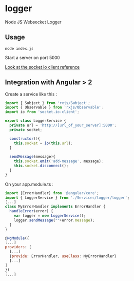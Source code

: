 # logger
Node JS Websocket Logger

## Usage

`node index.js`

Start a server on port 5000

[Look at the socket io client reference](https://github.com/socketio/socket.io-client)

## Integration with Angular > 2

Create a service like this : 

```javascript
import { Subject } from 'rxjs/Subject';
import { Observable } from 'rxjs/Observable';
import io from 'socket.io-client';

export class LoggerService {
  private url = 'http://[url_of_your_server]:5000';  
  private socket;

  constructor(){
    this.socket = io(this.url);    
  }
  
  sendMessage(message){
    this.socket.emit('add-message', message);
    this.socket.disconnect();
  }
}
```

On your app.module.ts :

```javascript
import {ErrorHandler} from '@angular/core';
import { LoggerService } from './Services/logger/logger';
[...]
class MyErrorHandler implements ErrorHandler {
  handleError(error) {
    var logger = new LoggerService();    
    logger.sendMessage(""+error.message);    
  }
}

@NgModule({
[...]
providers: [
  [...]
  {provide: ErrorHandler, useClass: MyErrorHandler}
  [...]
]
})
[...]
```

